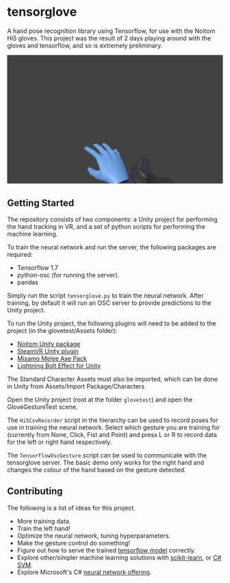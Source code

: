 # tensorglove
A hand pose recognition library using Tensorflow, for use with the Noitom Hi5 gloves. 
This project was the result of 2 days playing around with the gloves and tensorflow, and so is extremely preliminary. 

![Alt Text](images/tensorglove_v0.1.gif)

## Getting Started

The repository consists of two components: a Unity project for performing the hand tracking in VR, and a set of python scripts for performing
the machine learning. 

To train the neural network and run the server, the following packages are required:

* Tensorflow 1.7
* python-osc (for running the server). 
* pandas 

Simply run the script `tensorglove.py` to train the neural network. After training, by default it will run an OSC server to provide predictions
to the Unity project. 

To run the Unity project, the following plugins will need to be added to the project (in the glovetest/Assets folder): 

* [Noitom Unity package](https://hi5vrglove.com/downloads)
* [SteamVR Unity plugin](https://assetstore.unity.com/packages/templates/systems/steamvr-plugin-32647) 
* [Mixamo Melee Axe Pack](https://assetstore.unity.com/packages/3d/animations/melee-axe-pack-35320) 
* [Lightning Bolt Effect for Unity](https://assetstore.unity.com/packages/tools/particles-effects/lightning-bolt-effect-for-unity-59471) 

The Standard Character Assets must also be imported, which can be done in Unity from Assets/Import Package/Characters

Open the Unity project (root at the folder `glovetest`) and open the GloveGestureTest scene. 

The `Hi5CsvRecorder` script in the hierarchy can be used to record poses for use in training the neural network. Select which gesture you 
are training for (currently from None, Click, Fist and Point) and press L or R to record data for the left or right hand respectively. 

The `TensorflowOscGesture` script can be used to communicate with the tensorglove server. The basic demo only works for the right hand and 
changes the colour of the hand based on the gesture detected.  

## Contributing 

The following is a list of ideas for this project.

* More training data. 
* Train the left hand! 
* Optimize the neural network, tuning hyperparameters. 
* Make the gesture control do something!
* Figure out how to serve the trained [tensorflow model](https://www.tensorflow.org/serving/serving_basic) correctly. 
* Explore other/simpler machine learning solutions with [scikit-learn](http://scikit-learn.org/stable/auto_examples/classification/plot_classifier_comparison.html), or [C# SVM](https://github.com/ccerhan/LibSVMsharp).
* Explore Microsoft's C# [neural network offering](https://docs.microsoft.com/en-us/cognitive-toolkit/using-cntk-with-csharp). 

